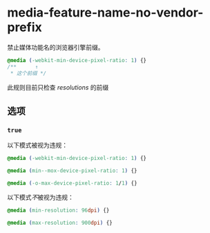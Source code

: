 # media-feature-name-no-vendor-prefix

禁止媒体功能名的浏览器引擎前缀。

```css
@media (-webkit-min-device-pixel-ratio: 1) {}
/**      ↑
 * 这个前缀 */
```

此规则目前只检查 *resolutions* 的前缀

## 选项

### `true`

以下模式被视为违规：

```css
@media (-webkit-min-device-pixel-ratio: 1) {}
```

```css
@media (min--mox-device-pixel-ratio: 1) {}
```

```css
@media (-o-max-device-pixel-ratio: 1/1) {}
```

以下模式*不*被视为违规：

```css
@media (min-resolution: 96dpi) {}
```

```css
@media (max-resolution: 900dpi) {}
```
